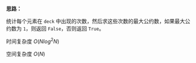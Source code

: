 **思路：**

统计每个元素在 `deck` 中出现的次数，然后求这些次数的最大公约数，如果最大公约数为 `1`，则返回 `False`，否则返回 `True`。

时间复杂度 $O(Nlog^2N)$

空间复杂度 $O(N)$

